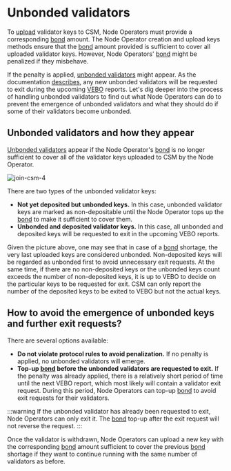# Unbonded validators

To [upload](/staking-modules/csm/join-csm#deposit-data-preparation-and-upload) validator keys to CSM, Node Operators must provide a corresponding [bond](../join-csm#bond) amount. The Node Operator creation and upload keys methods ensure that the [bond](../join-csm#bond) amount provided is sufficient to cover all uploaded validator keys. However, Node Operators' [bond](../join-csm#bond) might be penalized if they misbehave.

If the penalty is applied, [unbonded validators](/staking-modules/csm/join-csm#unbonded-validators) might appear. As the documentation [describes](/staking-modules/csm/join-csm#unbonded-validators), any new unbonded validators will be requested to exit during the upcoming [VEBO](/contracts/validators-exit-bus-oracle.md) reports. Let's dig deeper into the process of handling unbonded validators to find out what Node Operators can do to prevent the emergence of unbonded validators and what they should do if some of their validators become unbonded.

## Unbonded validators and how they appear

[Unbonded validators](../join-csm.md#unbonded-validators) appear if the Node Operator's [bond](../join-csm#bond) is no longer sufficient to cover all of the validator keys uploaded to CSM by the Node Operator.

![join-csm-4](../../../../static/img/csm/join-csm-4.png)

There are two types of the unbonded validator keys:

- **Not yet deposited but unbonded keys.** In this case, unbonded validator keys are marked as non-depositable until the Node Operator tops up the [bond](../join-csm#bond) to make it sufficient to cover them.
- **Unbonded and deposited validator keys.**  In this case, all unbonded and deposited keys will be requested to exit in the upcoming VEBO reports.

Given the picture above, one may see that in case of a [bond](../join-csm#bond) shortage, the very last uploaded keys are considered unbonded. Non-deposited keys will be regarded as unbonded first to avoid unnecessary exit requests. At the same time, if there are no non-deposited keys or the unbonded keys count exceeds the number of non-deposited keys, it is up to VEBO to decide on the particular keys to be requested for exit. CSM can only report the number of the deposited keys to be exited to VEBO but not the actual keys.


## How to avoid the emergence of unbonded keys and further exit requests?

There are several options available:

- **Do not violate protocol rules to avoid penalization.** If no penalty is applied, no unbonded validators will emerge.
- **Top-up [bond](../join-csm#bond) before the unbonded validators are requested to exit.** If the penalty was already applied, there is a relatively short period of time until the next VEBO report, which most likely will contain a validator exit request. During this period, Node Operators can top-up [bond](../join-csm#bond) to avoid exit requests for their validators.

:::warning
If the unbonded validator has already been requested to exit, Node Operators can only exit it. The [bond](../join-csm#bond) top-up after the exit request will not reverse the request.
:::

Once the validator is withdrawn, Node Operators can upload a new key with the corresponding [bond](../join-csm#bond) amount sufficient to cover the previous [bond](../join-csm#bond) shortage if they want to continue running with the same number of validators as before.
